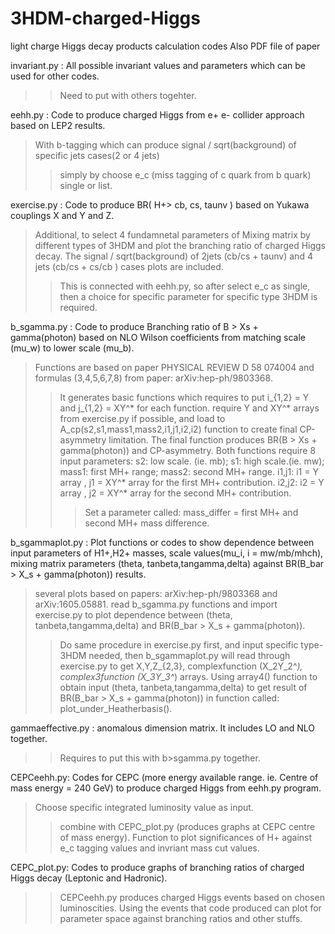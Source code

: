 # 3HDM-charged-Higgs
light charge Higgs decay products calculation codes
Also PDF file of paper

invariant.py : All possible invariant values and parameters which can be used for other codes.
>> Need to put with others togehter. 

eehh.py :  Code to produce charged Higgs from e+ e- collider approach based on LEP2 results. 
> With b-tagging which can produce signal / sqrt(background) of specific jets cases(2 or 4 jets)
>> simply by choose e_c (miss tagging of c quark from b quark) single or list.

exercise.py : Code to produce BR( H+> cb, cs, taunv ) based on Yukawa couplings X and Y and Z. 
> Additional, to select 4 fundamnetal parameters of Mixing matrix by different types of 3HDM and plot the branching ratio of charged Higgs decay.
> The signal / sqrt(background) of 2jets (cb/cs + taunv) and 4 jets (cb/cs + cs/cb ) cases  plots are included.
>> This is connected with eehh.py, so after select e_c as single, then a choice for specific parameter for specific type 3HDM is required.

b_sgamma.py : Code to produce Branching ratio of B > Xs + gamma(photon) based on NLO Wilson coefficients from matching scale (mu_w) to lower scale (mu_b).
> Functions are based on paper PHYSICAL REVIEW D 58 074004 and formulas (3,4,5,6,7,8) from paper: arXiv:hep-ph/9803368.
>> It generates basic functions which requires to put i_{1,2} = Y and j_{1,2} = XY^* for each function.
>> require Y and XY^* arrays from exercise.py if possible, and load to A_cp(s2,s1,mass1,mass2,i1,j1,i2,i2) function to create final CP-asymmetry limitation.
> The final function produces BR(B > Xs + gamma(photon)) and CP-asymmetry. Both functions require 8 input parameters:
> s2: low scale. (ie. mb); s1: high scale.(ie. mw); mass1: first MH+ range; mass2: second MH+ range.
> i1,j1: i1 = Y array , j1 = XY^* array for the first MH+ contribution.
> i2,j2: i2 = Y array , j2 = XY^* array for the second MH+ contribution.
>>> Set a parameter called: mass_differ = first MH+ and second MH+ mass difference.

b_sgammaplot.py : Plot functions or codes to show dependence between input parameters of H1+,H2+ masses, scale values(mu_i, i = mw/mb/mhch), mixing matrix parameters (theta, tanbeta,tangamma,delta) against BR(B_bar > X_s + gamma(photon)) results.
> several plots based on papers: arXiv:hep-ph/9803368 and arXiv:1605.05881.
> read b_sgamma.py functions and import exercise.py to plot dependence between (theta, tanbeta,tangamma,delta) and BR(B_bar > X_s + gamma(photon)).
>> Do same procedure in exercise.py first, and input specific type-3HDM needed, then b_sgammaplot.py will read through exercise.py to get X,Y,Z_{2,3}, complexfunction (X_2Y_2^*), complex3function (X_3Y_3^*) arrays. Using array4() function to obtain input (theta, tanbeta,tangamma,delta) to get result of BR(B_bar > X_s + gamma(photon)) in function called: 
plot_under_Heatherbasis().

gammaeffective.py : anomalous dimension matrix. It includes LO and NLO together.
>> Requires to put this with b>sgamma.py together.

CEPCeehh.py: Codes for CEPC (more energy available range. ie. Centre of mass energy = 240 GeV) to produce charged Higgs from eehh.py program.
> Choose specific integrated luminosity value as input.
>> combine with CEPC_plot.py (produces graphs at CEPC centre of mass energy).
>> Function to plot significances of H+ against e_c tagging values and invriant mass cut values.

CEPC_plot.py: Codes to produce graphs of branching ratios of charged Higgs decay (Leptonic and Hadronic).
>> CEPCeehh.py produces charged Higgs events based on chosen luminoscities. Using the events that code produced can plot for parameter space against branching ratios and other stuffs.
